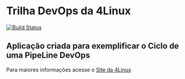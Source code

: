 # Trilha DevOps da 4Linux

<!-- Altere a Flag abaixo com sua URL do Travis -->
[![Build Status](https://travis-ci.org/barreto-lucas/DevOpsLab-HelloWorld.svg?branch=master)](https://travis-ci.org/barreto-lucas/DevOpsLab-HelloWorld)

## Aplicação criada para exemplificar o Ciclo de uma PipeLine DevOps


Para maiores informações acesse o [Site da 4Linux](https://www.4linux.com.br/cursos/devops)
